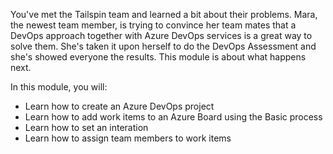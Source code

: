 <!-- TODO: Change tiles/file names to match the revised text. -->

<!-- TODO: This modules is missing a lot of knowledge needed. Let's discuss. -->

You've met the Tailspin team and learned a bit about their problems. Mara, the newest team member, is trying to convince her team mates that a DevOps approach together with Azure DevOps services is a great way to solve them. She's taken it upon herself to do the DevOps Assessment and she's showed everyone the results. This module is about what happens next.

In this module, you will:

- Learn how to create an Azure DevOps project
- Learn how to add work items to an Azure Board using the Basic process
- Learn how to set an interation
- Learn how to assign team members to work items